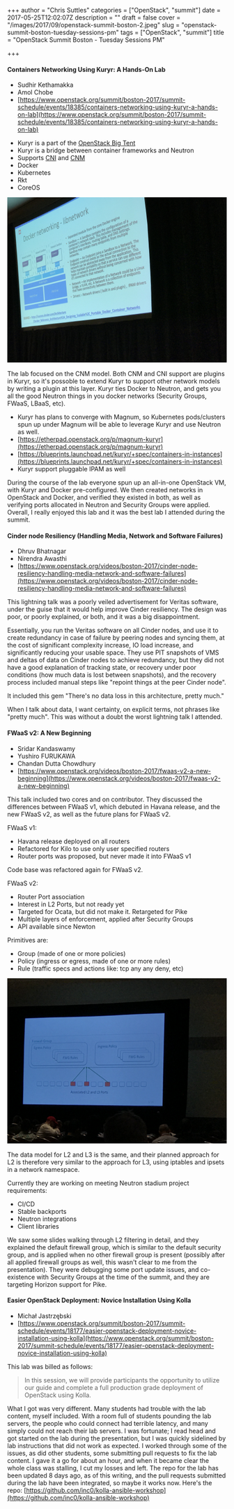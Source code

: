 +++
author = "Chris Suttles"
categories = ["OpenStack", "summit"]
date = 2017-05-25T12:02:07Z
description = ""
draft = false
cover = "/images/2017/09/openstack-summit-boston-2.jpeg"
slug = "openstack-summit-boston-tuesday-sessions-pm"
tags = ["OpenStack", "summit"]
title = "OpenStack Summit Boston - Tuesday Sessions PM"

+++


#### Containers Networking Using Kuryr: A Hands-On Lab

- Sudhir Kethamakka
- Amol Chobe
- [https://www.openstack.org/summit/boston-2017/summit-schedule/events/18385/containers-networking-using-kuryr-a-hands-on-lab](https://www.openstack.org/summit/boston-2017/summit-schedule/events/18385/containers-networking-using-kuryr-a-hands-on-lab)

* Kuryr is a part of the [OpenStack Big Tent](http://drbacchus.com/bigtent/)
* Kuryr is a bridge between container frameworks and Neutron
* Supports [CNI](https://github.com/containernetworking/cni) and [CNM](https://thenewstack.io/container-networking-landscape-cni-coreos-cnm-docker/)
 * Docker
 * Kubernetes
 * Rkt
 * CoreOS

![](/content/images/2017/05/Photo-May-09--2-19-49-PM.jpg)

The lab focused on the CNM model. Both CNM and CNI support are plugins in Kuryr, so it's possoble to extend Kuryr to support other network models by writing a plugin at this layer. Kuryr ties Docker to Neutron, and gets you all the good Neutron things in you docker networks (Security Groups, FWaaS, LBaaS, etc).

* Kuryr has plans to converge with Magnum, so Kubernetes pods/clusters spun up under Magnum will be able to leverage Kuryr and use Neutron as well.
 * [https://etherpad.openstack.org/p/magnum-kuryr](https://etherpad.openstack.org/p/magnum-kuryr)
 * [https://blueprints.launchpad.net/kuryr/+spec/containers-in-instances](https://blueprints.launchpad.net/kuryr/+spec/containers-in-instances)
* Kuryr support pluggable IPAM as well

During the course of the lab everyone spun up an all-in-one OpenStack VM, with Kuryr and Docker pre-configured. We then created networks in OpenStack and Docker, and verified they existed in both, as well as verifying ports allocated in Neutron and Security Groups were applied. Overall, I really enjoyed this lab and it was the best lab I attended during the summit.

#### Cinder node Resiliency (Handling Media, Network and Software Failures)

- Dhruv Bhatnagar
- Nirendra Awasthi
- [https://www.openstack.org/videos/boston-2017/cinder-node-resiliency-handling-media-network-and-software-failures](https://www.openstack.org/videos/boston-2017/cinder-node-resiliency-handling-media-network-and-software-failures)

This lightning talk was a poorly veiled advertisement for Veritas software, under the guise that it would help improve Cinder resiliency. The design was poor, or poorly explained, or both, and it was a big disappointment.

Essentially, you run the Veritas software on all Cinder nodes, and use it to create redundancy in case of failure by peering nodes and syncing them, at the cost of significant complexity increase, IO load increase, and significantly reducing your usable space. They use PIT snapshots of VMS and deltas of data on Cinder nodes to achieve redundancy, but they did not have a good explanation of tracking state, or recovery under poor conditions (how much data is lost between snapshots), and the recovery process included manual steps like "repoint things at the peer Cinder node".

It included this gem "There's no data loss in this architecture, pretty much."

When I talk about data, I want certainty, on explicit terms, not phrases like "pretty much". This was without a doubt the worst lightning talk I attended.

#### FWaaS v2: A New Beginning

- Sridar Kandaswamy
- Yushiro FURUKAWA
- Chandan Dutta Chowdhury
- [https://www.openstack.org/videos/boston-2017/fwaas-v2-a-new-beginning](https://www.openstack.org/videos/boston-2017/fwaas-v2-a-new-beginning)

This talk included two cores and on contributor. They discussed the differences between FWaaS v1, which debuted in Havana release, and the new FWaaS v2, as well as the future plans for FWaaS v2.

FWaaS v1: 

 * Havana release deployed on all routers
 * Refactored for Kilo to use only user specified routers
 * Router ports was proposed, but never made it into FWaaS v1

Code base was refactored again for FWaaS v2.

FWaaS v2:

 * Router Port association
 * Interest in L2 Ports, but not ready yet
  * Targeted for Ocata, but did not make it. Retargeted for Pike
 * Multiple layers of enforcement, applied after Security Groups
 * API available since Newton

Primitives are:

 * Group (made of one or more policies)
 * Policy (ingress or egress, made of one or more rules)
 * Rule (traffic specs and actions like: tcp any any deny, etc)

![](/content/images/2017/05/Photo-May-09--3-50-25-PM.jpg)

The data model for L2 and L3 is the same, and their planned approach for L2 is therefore very similar to the approach for L3, using iptables and ipsets in a network namespace.

Currently they are working on meeting Neutron stadium project requirements:

* CI/CD
* Stable backports
* Neutron integrations
* Client libraries

We saw some slides walking through L2 filtering in detail, and they explained the default firewall group, which is similar to the default security group, and is applied when no other firewall group is present (possibly after all applied firewall groups as well, this wasn't clear to me from the presentation). They were debugging some port update issues, and co-existence with Security Groups at the time of the summit, and they are targeting Horizon support for Pike.


#### Easier OpenStack Deployment: Novice Installation Using Kolla

- Michał Jastrzębski
- [https://www.openstack.org/summit/boston-2017/summit-schedule/events/18177/easier-openstack-deployment-novice-installation-using-kolla](https://www.openstack.org/summit/boston-2017/summit-schedule/events/18177/easier-openstack-deployment-novice-installation-using-kolla)

This lab was billed as follows: 

> In this session, we will provide participants the opportunity to utilize our guide and complete a full production grade deployment of OpenStack using Kolla.

What I got was very different. Many students had trouble with the lab content, myself included. With a room full of students pounding the lab servers, the people who could connect had terrible latency, and many simply could not reach their lab servers. I was fortunate; I read head and got started on the lab during the presentation, but I was quickly sidelined by lab instructions that did not work as expected. I worked through some of the issues, as did other students, some submitting pull requests to fix the lab content. I gave it a go for about an hour, and when it became clear the whole class was stalling, I cut my losses and left.  The repo for the lab has been updated 8 days ago, as of this writing, and the pull requests submitted during the lab have been integrated, so maybe it works now. Here's the repo: [https://github.com/inc0/kolla-ansible-workshop](https://github.com/inc0/kolla-ansible-workshop)

